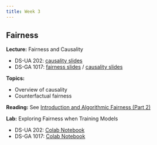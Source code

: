 ```yaml
---
title: Week 3
---
```


## Fairness

**Lecture:** Fairness and Causality

* DS-UA 202: [causality slides](../../../assets/3_causality_202.pdf)
* DS-GA 1017: [fairness slides](../../../assets/2_3_Fairness_1017.pdf) / [causality slides](../../../assets/3_causality_202.pdf)

**Topics:**

* Overview of causality
* Counterfactual fairness

**Reading:** See [Introduction and Algorithmic Fairness (Part 2)](../../../assets/fairness_reader_weeks3&4.pdf)

**Lab:** Exploring Fairness when Training Models

* DS-UA 202: [Colab Notebook](https://colab.research.google.com/drive/1OYllyPCmZPCRJwi-btWVZ9DeTrudtyq0)
* DS-GA 1017: [Colab Notebook](https://colab.research.google.com/drive/1C3Tjj0yzOLmM0b8cOKpl8o-KlnBs0vt6?usp=sharing)
